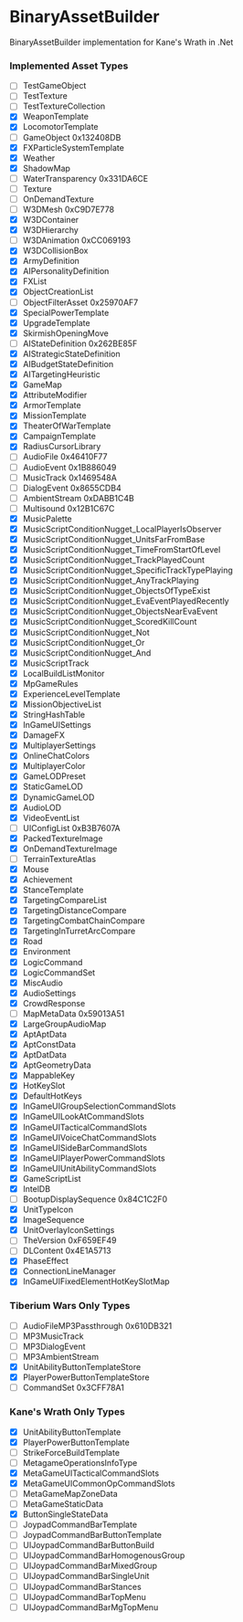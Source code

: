 # BinaryAssetBuilder
BinaryAssetBuilder implementation for Kane's Wrath in .Net

### Implemented Asset Types
* [ ] TestGameObject
* [ ] TestTexture
* [ ] TestTextureCollection
* [x] WeaponTemplate
* [x] LocomotorTemplate
* [ ] GameObject                                                0x132408DB
* [x] FXParticleSystemTemplate
* [x] Weather
* [x] ShadowMap
* [ ] WaterTransparency                                         0x331DA6CE
* [ ] Texture
* [ ] OnDemandTexture
* [ ] W3DMesh                                                   0xC9D7E778
* [x] W3DContainer
* [x] W3DHierarchy
* [ ] W3DAnimation                                              0xCC069193
* [x] W3DCollisionBox
* [x] ArmyDefinition
* [x] AIPersonalityDefinition
* [x] FXList
* [x] ObjectCreationList
* [ ] ObjectFilterAsset                                         0x25970AF7
* [x] SpecialPowerTemplate
* [x] UpgradeTemplate
* [x] SkirmishOpeningMove
* [ ] AIStateDefinition                                         0x262BE85F
* [x] AIStrategicStateDefinition
* [x] AIBudgetStateDefinition
* [x] AITargetingHeuristic
* [x] GameMap
* [x] AttributeModifier
* [x] ArmorTemplate
* [x] MissionTemplate
* [x] TheaterOfWarTemplate
* [x] CampaignTemplate
* [x] RadiusCursorLibrary
* [ ] AudioFile                                                 0x46410F77
* [ ] AudioEvent                                                0x1B886049
* [ ] MusicTrack                                                0x1469548A
* [ ] DialogEvent                                               0x8655CDB4
* [ ] AmbientStream                                             0xDABB1C4B
* [ ] Multisound                                                0x12B1C67C
* [x] MusicPalette
* [x] MusicScriptConditionNugget_LocalPlayerIsObserver
* [x] MusicScriptConditionNugget_UnitsFarFromBase
* [x] MusicScriptConditionNugget_TimeFromStartOfLevel
* [x] MusicScriptConditionNugget_TrackPlayedCount
* [x] MusicScriptConditionNugget_SpecificTrackTypePlaying
* [x] MusicScriptConditionNugget_AnyTrackPlaying
* [x] MusicScriptConditionNugget_ObjectsOfTypeExist
* [x] MusicScriptConditionNugget_EvaEventPlayedRecently
* [x] MusicScriptConditionNugget_ObjectsNearEvaEvent
* [x] MusicScriptConditionNugget_ScoredKillCount
* [x] MusicScriptConditionNugget_Not
* [x] MusicScriptConditionNugget_Or
* [x] MusicScriptConditionNugget_And
* [x] MusicScriptTrack
* [x] LocalBuildListMonitor
* [x] MpGameRules
* [x] ExperienceLevelTemplate
* [x] MissionObjectiveList
* [x] StringHashTable
* [x] InGameUISettings
* [x] DamageFX
* [x] MultiplayerSettings
* [x] OnlineChatColors
* [x] MultiplayerColor
* [x] GameLODPreset
* [x] StaticGameLOD
* [x] DynamicGameLOD
* [x] AudioLOD
* [x] VideoEventList
* [ ] UIConfigList                                              0xB3B7607A
* [x] PackedTextureImage
* [x] OnDemandTextureImage
* [ ] TerrainTextureAtlas
* [x] Mouse
* [x] Achievement
* [x] StanceTemplate
* [x] TargetingCompareList
* [x] TargetingDistanceCompare
* [x] TargetingCombatChainCompare
* [x] TargetingInTurretArcCompare
* [x] Road
* [x] Environment
* [x] LogicCommand
* [x] LogicCommandSet
* [x] MiscAudio
* [x] AudioSettings
* [x] CrowdResponse
* [ ] MapMetaData                                               0x59013A51
* [x] LargeGroupAudioMap
* [x] AptAptData
* [x] AptConstData
* [x] AptDatData
* [x] AptGeometryData
* [x] MappableKey
* [x] HotKeySlot
* [x] DefaultHotKeys
* [x] InGameUIGroupSelectionCommandSlots
* [x] InGameUILookAtCommandSlots
* [x] InGameUITacticalCommandSlots
* [x] InGameUIVoiceChatCommandSlots
* [x] InGameUISideBarCommandSlots
* [x] InGameUIPlayerPowerCommandSlots
* [x] InGameUIUnitAbilityCommandSlots
* [x] GameScriptList
* [x] IntelDB
* [ ] BootupDisplaySequence                                     0x84C1C2F0
* [x] UnitTypeIcon
* [x] ImageSequence
* [x] UnitOverlayIconSettings
* [ ] TheVersion                                                0xF659EF49
* [ ] DLContent                                                 0x4E1A5713
* [x] PhaseEffect
* [x] ConnectionLineManager
* [x] InGameUIFixedElementHotKeySlotMap

### Tiberium Wars Only Types
* [ ] AudioFileMP3Passthrough                                   0x610DB321
* [ ] MP3MusicTrack
* [ ] MP3DialogEvent
* [ ] MP3AmbientStream
* [x] UnitAbilityButtonTemplateStore
* [x] PlayerPowerButtonTemplateStore
* [ ] CommandSet                                                0x3CFF78A1

### Kane's Wrath Only Types
* [x] UnitAbilityButtonTemplate
* [x] PlayerPowerButtonTemplate
* [ ] StrikeForceBuildTemplate
* [ ] MetagameOperationsInfoType
* [x] MetaGameUITacticalCommandSlots
* [x] MetaGameUICommonOpCommandSlots
* [ ] MetaGameMapZoneData
* [ ] MetaGameStaticData
* [x] ButtonSingleStateData
* [ ] JoypadCommandBarTemplate
* [ ] JoypadCommandBarButtonTemplate
* [ ] UIJoypadCommandBarButtonBuild
* [ ] UIJoypadCommandBarHomogenousGroup
* [ ] UIJoypadCommandBarMixedGroup
* [ ] UIJoypadCommandBarSingleUnit
* [ ] UIJoypadCommandBarStances
* [ ] UIJoypadCommandBarTopMenu
* [ ] UIJoypadCommandBarMgTopMenu

